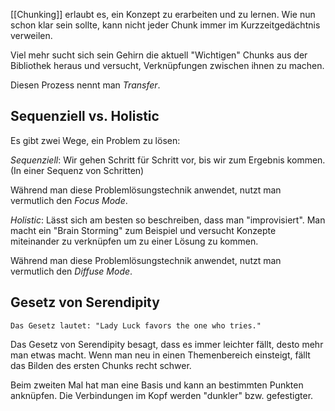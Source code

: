 [[Chunking]] erlaubt es, ein Konzept zu erarbeiten und zu lernen. Wie nun schon klar sein sollte, kann nicht jeder Chunk immer im Kurzzeitgedächtnis verweilen.

Viel mehr sucht sich sein Gehirn die aktuell "Wichtigen" Chunks aus der Bibliothek heraus und versucht, Verknüpfungen zwischen ihnen zu machen.

Diesen Prozess nennt man *Transfer*.

## Sequenziell vs. Holistic
Es gibt zwei Wege, ein Problem zu lösen:

*Sequenziell*: Wir gehen Schritt für Schritt vor, bis wir zum Ergebnis kommen. (In einer Sequenz von Schritten)

Während man diese Problemlösungstechnik anwendet, nutzt man vermutlich den *Focus Mode*.

*Holistic*: Lässt sich am besten so beschreiben, dass man "improvisiert". Man macht ein "Brain Storming" zum Beispiel und versucht Konzepte miteinander zu verknüpfen um zu einer Lösung zu kommen.

Während man diese Problemlösungstechnik anwendet, nutzt man vermutlich den *Diffuse Mode*.

## Gesetz von Serendipity
```ad-note
Das Gesetz lautet: "Lady Luck favors the one who tries."
```

Das Gesetz von Serendipity besagt, dass es immer leichter fällt, desto mehr man etwas macht. Wenn man neu in einen Themenbereich einsteigt, fällt das Bilden des ersten Chunks recht schwer.

Beim zweiten Mal hat man eine Basis und kann an bestimmten Punkten anknüpfen. Die Verbindungen im Kopf werden "dunkler" bzw. gefestigter.